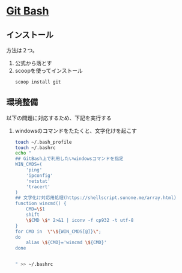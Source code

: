 # [Git Bash]()

## インストール
方法は２つ。
1. 公式から落とす
2. scoopを使ってインストール
    ```sh
    scoop install git
    ```

## 環境整備
以下の問題に対応するため、下記を実行する
1. windowsのコマンドをたたくと、文字化けを起こす

    ```sh
    touch ~/.bash_profile
    touch ~/.bashrc
    echo "
    ## GitBash上で利用したいwindowsコマンドを指定
    WIN_CMDS=(
        'ping'
        'ipconfig'
        'netstat'
        'tracert'
    )
    ## 文字化け対応用処理(https://shellscript.sunone.me/array.html)
    function wincmd() {
        CMD=\$1
        shift
        \$CMD \$* 2>&1 | iconv -f cp932 -t utf-8
    }
    for CMD in  \"\${WIN_CMDS[@]}\";
    do
        alias \${CMD}='wincmd \${CMD}'
    done


    " >> ~/.bashrc
    ```